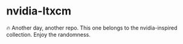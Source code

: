 ﻿# nvidia-ltxcm

🔥 Another day, another repo.
This one belongs to the nvidia-inspired collection.
Enjoy the randomness.
